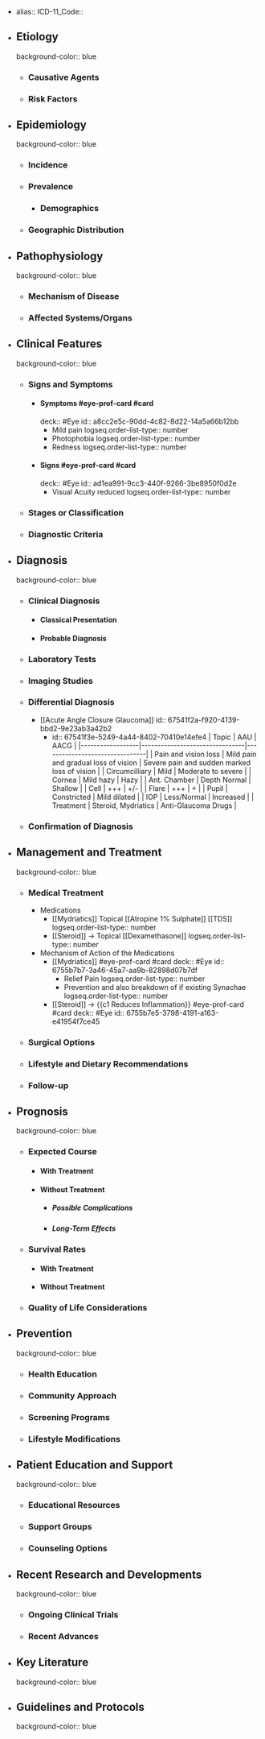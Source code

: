 - alias::
  ICD-11_Code::
- ## Etiology
  background-color:: blue
	- ### Causative Agents
	- ### Risk Factors
- ## Epidemiology
  background-color:: blue
	- ### Incidence
	- ### Prevalence
		- ### Demographics
	- ### Geographic Distribution
- ## Pathophysiology
  background-color:: blue
	- ### Mechanism of Disease
	- ### Affected Systems/Organs
- ## Clinical Features
  background-color:: blue
	- ### Signs and Symptoms
		- #### Symptoms #eye-prof-card #card
		  deck:: #Eye
		  id:: a8cc2e5c-90dd-4c82-8d22-14a5a66b12bb
			- Mild pain
			  logseq.order-list-type:: number
			- Photophobia
			  logseq.order-list-type:: number
			- Redness
			  logseq.order-list-type:: number
		- #### Signs #eye-prof-card #card
		  deck:: #Eye
		  id:: ad1ea991-9cc3-440f-9266-3be8950f0d2e
			- Visual Acuity reduced
			  logseq.order-list-type:: number
	- ### Stages or Classification
	- ### Diagnostic Criteria
- ## Diagnosis
  background-color:: blue
	- ### Clinical Diagnosis
		- #### Classical Presentation
		- #### Probable Diagnosis
	- ### Laboratory Tests
	- ### Imaging Studies
	- ### Differential Diagnosis
		- [[Acute Angle Closure Glaucoma]]
		  id:: 67541f2a-f920-4139-bbd2-9e23ab3a42b2
			- id:: 67541f3e-5249-4a44-8402-70410e14efe4
			  | Topic            | AAU                            | AACG                           |
			  |------------------|--------------------------------|--------------------------------|
			  | Pain and vision loss | Mild pain and gradual loss of vision | Severe pain and sudden marked loss of vision |
			  | Circumcilliary    | Mild                           | Moderate to severe             |
			  | Cornea            | Mild hazy                      | Hazy                           |
			  | Ant. Chamber      | Depth Normal                   | Shallow                        |
			  | Cell              | +++                            | +/-                            |
			  | Flare             | +++                            | +                              |
			  | Pupil             | Constricted                    | Mild dilated                   |
			  | IOP               | Less/Normal                    | Increased                      |
			  | Treatment         | Steroid, Mydriatics            | Anti-Glaucoma Drugs            |
	- ### Confirmation of Diagnosis
- ## Management and Treatment
  background-color:: blue
	- ### Medical Treatment
		- Medications
			- [[Mydriatics]] Topical [[Atropine 1% Sulphate]] [[TDS]]
			  logseq.order-list-type:: number
			- [[Steroid]] -> Topical [[Dexamethasone]]
			  logseq.order-list-type:: number
		- Mechanism of Action of the Medications
			- [[Mydriatics]] #eye-prof-card #card
			  deck:: #Eye
			  id:: 6755b7b7-3a46-45a7-aa9b-82898d07b7df
				- Relief Pain
				  logseq.order-list-type:: number
				- Prevention and also breakdown of if existing Synachae
				  logseq.order-list-type:: number
			- [[Steroid]] -> {{c1 Reduces Inflammation}} #eye-prof-card #card
			  deck:: #Eye
			  id:: 6755b7e5-3798-4191-a163-e41954f7ce45
	- ### Surgical Options
	- ### Lifestyle and Dietary Recommendations
	- ### Follow-up
- ## Prognosis
  background-color:: blue
	- ### Expected Course
		- #### With Treatment
		- #### Without Treatment
			- ##### Possible Complications
			- ##### Long-Term Effects
	- ### Survival Rates
		- #### With Treatment
		- #### Without Treatment
	- ### Quality of Life Considerations
- ## Prevention
  background-color:: blue
	- ### Health Education
	- ### Community Approach
	- ### Screening Programs
	- ### Lifestyle Modifications
- ## Patient Education and Support
  background-color:: blue
	- ### Educational Resources
	- ### Support Groups
	- ### Counseling Options
- ## Recent Research and Developments
  background-color:: blue
	- ### Ongoing Clinical Trials
	- ### Recent Advances
- ## Key Literature
  background-color:: blue
- ## Guidelines and Protocols
  background-color:: blue